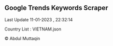 

## Google Trends Keywords Scraper 
 
Last Update 11-01-2023 , 22:32:14

Country List :
VIETNAM.json



© Abdul Muttaqin 
